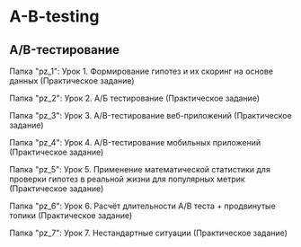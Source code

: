 # A-B-testing
## A/B-тестирование 

Папка "pz_1": Урок 1. Формирование гипотез и их скоринг на основе данных (Практическое задание)

Папка "pz_2": Урок 2. А/Б тестирование (Практическое задание)

Папка "pz_3": Урок 3. A/B-тестирование веб-приложений (Практическое задание)

Папка "pz_4": Урок 4. A/B-тестирование мобильных приложений (Практическое задание)

Папка "pz_5": Урок 5. Применение математической статистики для проверки гипотез в реальной жизни для популярных метрик (Практическое задание)

Папка "pz_6": Урок 6. Расчёт длительности А/B теста + продвинутые топики (Практическое задание)

Папка "pz_7": Урок 7. Нестандартные ситуации (Практическое задание)
